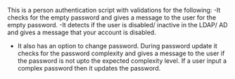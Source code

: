 ﻿This is a person authentication script with validations for the following:
-It checks for the empty password and gives a message to the user for the empty password.
-It detects if the user is disabled/ inactive in the LDAP/ AD and gives a message that your account is disabled.
- It also has an option to change password. During password update it checks for the password complexity and gives a message to the user if the password is not upto the expected complexity level. If a user input a complex password then it updates the password. 
